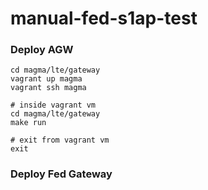 # manual-fed-s1ap-test

### Deploy AGW
```
cd magma/lte/gateway
vagrant up magma
vagrant ssh magma

# inside vagrant vm
cd magma/lte/gateway
make run

# exit from vagrant vm
exit
```

### Deploy Fed Gateway
```

```
